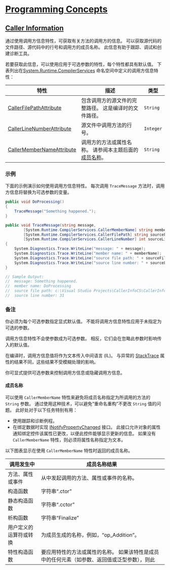 # [Programming Concepts](https://docs.microsoft.com/zh-cn/dotnet/csharp/programming-guide/concepts/)

## [Caller Information](https://docs.microsoft.com/en-us/dotnet/csharp/programming-guide/concepts/caller-information)

通过使用调用方信息特性，可获取有关方法的调用方的信息。 可以获取源代码的文件路径、源代码中的行号和调用方的成员名称。 此信息有助于跟踪、调试和创建诊断工具。

若要获取此信息，可以使用应用于可选参数的特性，每个特性都具有默认值。 下表列出在[System.Runtime.CompilerServices](https://docs.microsoft.com/zh-cn/dotnet/api/system.runtime.compilerservices) 命名空间中定义的调用方信息特性：

| 特性                                                         | 描述                                                         | 类型      |
| ------------------------------------------------------------ | ------------------------------------------------------------ | --------- |
| [CallerFilePathAttribute](https://docs.microsoft.com/zh-cn/dotnet/api/system.runtime.compilerservices.callerfilepathattribute) | 包含调用方的源文件的完整路径。 这是编译时的文件路径。        | `String`  |
| [CallerLineNumberAttribute](https://docs.microsoft.com/zh-cn/dotnet/api/system.runtime.compilerservices.callerlinenumberattribute) | 源文件中调用方法的行号。                                     | `Integer` |
| [CallerMemberNameAttribute](https://docs.microsoft.com/zh-cn/dotnet/api/system.runtime.compilerservices.callermembernameattribute) | 调用方的方法或属性名称。 请参阅本主题后面的[成员名称](https://docs.microsoft.com/zh-cn/dotnet/csharp/programming-guide/concepts/caller-information#member-names)。 | `String`  |

### 示例

下面的示例演示如何使用调用方信息特性。 每次调用 `TraceMessage` 方法时，调用方信息将替换为可选参数的变量。

```csharp
public void DoProcessing()
{
    TraceMessage("Something happened.");
}

public void TraceMessage(string message,
        [System.Runtime.CompilerServices.CallerMemberName] string memberName = "",
        [System.Runtime.CompilerServices.CallerFilePath] string sourceFilePath = "",
        [System.Runtime.CompilerServices.CallerLineNumber] int sourceLineNumber = 0)
{
    System.Diagnostics.Trace.WriteLine("message: " + message);
    System.Diagnostics.Trace.WriteLine("member name: " + memberName);
    System.Diagnostics.Trace.WriteLine("source file path: " + sourceFilePath);
    System.Diagnostics.Trace.WriteLine("source line number: " + sourceLineNumber);
}

// Sample Output:
//  message: Something happened.
//  member name: DoProcessing
//  source file path: c:\Visual Studio Projects\CallerInfoCS\CallerInfoCS\Form1.cs
//  source line number: 31
```

### 备注

你必须为每个可选参数指定显式默认值。 不能将调用方信息特性应用于未指定为可选的参数。

调用方信息特性不会使参数成为可选参数。 相反，它们会在忽略此参数时影响传入的默认值。

在编译时，调用方信息值将作为文本传入中间语言 (IL)。 与异常的 [StackTrace](https://docs.microsoft.com/zh-cn/dotnet/api/system.exception.stacktrace) 属性的结果不同，这些结果不受模糊处理的影响。

你可显式提供可选参数来控制调用方信息或隐藏调用方信息。

#### 成员名称

可以使用 `CallerMemberName` 特性来避免将成员名称指定为所调用的方法的 `String` 参数。 通过使用这种技术，可以避免“重命名重构”不更改 `String` 值的问题。 此好处对于以下任务特别有用：

- 使用跟踪和诊断例程。
- 在绑定数据时实现 [INotifyPropertyChanged](https://docs.microsoft.com/zh-cn/dotnet/api/system.componentmodel.inotifypropertychanged) 接口。 此接口允许对象的属性通知绑定控件该属性已更改，以便此控件能够显示更新的信息。 如果没有 `CallerMemberName` 特性，则必须将属性名称指定为文本。

以下图表显示在使用 `CallerMemberName` 特性时返回的成员名称。

| 调用发生中             | 成员名称结果                                                 |
| ---------------------- | ------------------------------------------------------------ |
| 方法、属性或事件       | 从中发起调用的方法、属性或事件的名称。                       |
| 构造函数               | 字符串“.ctor”                                                |
| 静态构造函数           | 字符串“.cctor”                                               |
| 析构函数               | 字符串“Finalize”                                             |
| 用户定义的运算符或转换 | 为成员生成的名称，例如，“op_Addition”。                      |
| 特性构造函数           | 要应用特性的方法或属性的名称。 如果该特性是成员中的任何元素（如参数、返回值或泛型参数），则此 |